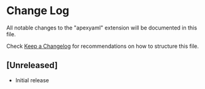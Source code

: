 # Change Log
All notable changes to the "apexyaml" extension will be documented in this file.

Check [Keep a Changelog](http://keepachangelog.com/) for recommendations on how to structure this file.

## [Unreleased]
- Initial release